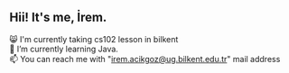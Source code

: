 ## Hii! It's me, İrem.

😸​ I'm currently taking cs102 lesson in bilkent</br>
🌱 I’m currently learning Java.</br>
📫 You can reach me with "irem.acikgoz@ug.bilkent.edu.tr" mail address</br>